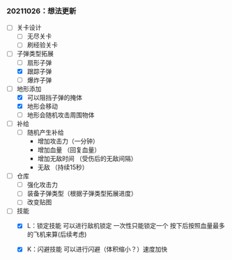 ### 20211026：想法更新

- [ ] 关卡设计
  - [ ] 无尽关卡
  - [ ] 刷经验关卡
- [ ] 子弹类型拓展
  - [ ] 扇形子弹
  - [x] 跟踪子弹
  - [ ] 爆炸子弹
- [ ] 地形添加
  - [x] 可以阻挡子弹的掩体
  - [x] 地形会移动
  - [ ] 地形会随机攻击周围物体
- [ ] 补给
  - [ ] 随机产生补给
    * 增加攻击力（一分钟）
    * 增加血量 （回复血量）
    * 增加无敌时间 （受伤后的无敌间隔）
    * 无敌 （持续15秒）
- [ ] 仓库
  - [ ] 强化攻击力
  - [ ] 装备子弹类型（根据子弹类型拓展进度）
  - [ ] 改变贴图
- [ ] 技能
  - [x] L：锁定技能 可以进行敌机锁定 一次性只能锁定一个 按下后按照血量最多的飞机来算(后续考虑)
  - [x] K：闪避技能 可以进行闪避（体积缩小？）速度加快

